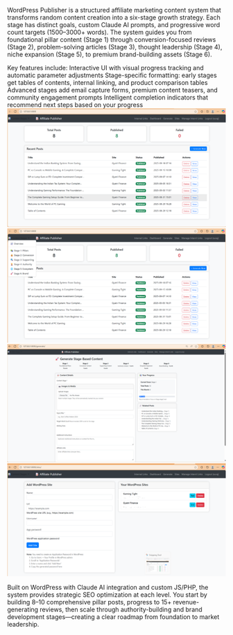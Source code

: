 WordPress Publisher is a structured affiliate marketing content system that transforms random content creation into a six-stage growth strategy. Each stage has distinct goals, custom Claude AI prompts, and progressive word count targets (1500–3000+ words).
The system guides you from foundational pillar content (Stage 1) through conversion-focused reviews (Stage 2), problem-solving articles (Stage 3), thought leadership (Stage 4), niche expansion (Stage 5), to premium brand-building assets (Stage 6).

Key features include:
Interactive UI with visual progress tracking and automatic parameter adjustments
Stage-specific formatting: early stages get tables of contents, internal linking, and product comparison tables
Advanced stages add email capture forms, premium content teasers, and community engagement prompts
Intelligent completion indicators that recommend next steps based on your progress
![](wordpress_p_images/homepage.png) 
![](wordpress_p_images/homepage1.png) 
![](wordpress_p_images/homepage2.png)
![](wordpress_p_images/publish.png)

Built on WordPress with Claude AI integration and custom JS/PHP, the system provides strategic SEO optimization at each level.
You start by building 8–10 comprehensive pillar posts, progress to 15+ revenue-generating reviews, then scale through authority-building and brand development stages—creating a clear roadmap from foundation to market leadership.
